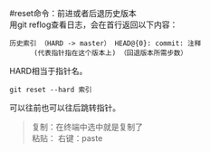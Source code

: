 #reset命令：前进或者后退历史版本  
用git reflog查看日志，会在首行返回以下内容：  

    历史索引 （HARD -> master） HEAD@{0}: commit: 注释  
          (代表指针指在这个版本上) （回退版本所需步数）  


HARD相当于指针名。  

    git reset --hard 索引  

可以往前也可以往后跳转指针。  

>复制：在终端中选中就是复制了  
粘贴： 右键：paste